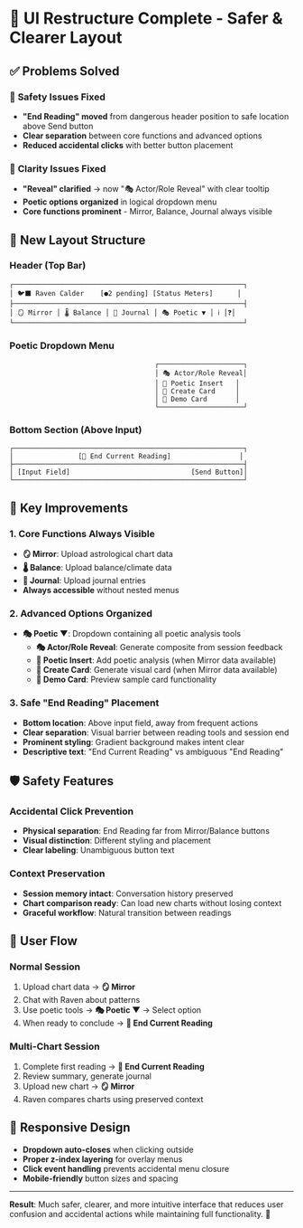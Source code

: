 # 🎯 UI Restructure Complete - Safer & Clearer Layout

## ✅ **Problems Solved**

### 🚨 **Safety Issues Fixed**
- **"End Reading" moved** from dangerous header position to safe location above Send button
- **Clear separation** between core functions and advanced options
- **Reduced accidental clicks** with better button placement

### 🤔 **Clarity Issues Fixed**
- **"Reveal" clarified** → now "🎭 Actor/Role Reveal" with clear tooltip
- **Poetic options organized** in logical dropdown menu
- **Core functions prominent** - Mirror, Balance, Journal always visible

## 🎨 **New Layout Structure**

### **Header (Top Bar)**
```
┌─────────────────────────────────────────────────────────┐
│ 🐦‍⬛ Raven Calder    [●2 pending] [Status Meters]      │
├─────────────────────────────────────────────────────────┤
│ 🪞 Mirror │ 🌡️ Balance │ 📔 Journal │ 🎭 Poetic ▼ │ ℹ️ │❓│
└─────────────────────────────────────────────────────────┘
```

### **Poetic Dropdown Menu**
```
                                    ┌─────────────────────┐
                                    │ 🎭 Actor/Role Reveal│
                                    │ 📝 Poetic Insert   │
                                    │ 🎴 Create Card     │
                                    │ 🎴 Demo Card       │
                                    └─────────────────────┘
```

### **Bottom Section (Above Input)**
```
┌─────────────────────────────────────────────────────────┐
│                [🔮 End Current Reading]                 │
├─────────────────────────────────────────────────────────┤
│ [Input Field]                              [Send Button]│
└─────────────────────────────────────────────────────────┘
```

## 🎯 **Key Improvements**

### **1. Core Functions Always Visible**
- **🪞 Mirror**: Upload astrological chart data
- **🌡️ Balance**: Upload balance/climate data  
- **📔 Journal**: Upload journal entries
- **Always accessible** without nested menus

### **2. Advanced Options Organized**
- **🎭 Poetic ▼**: Dropdown containing all poetic analysis tools
  - **🎭 Actor/Role Reveal**: Generate composite from session feedback
  - **📝 Poetic Insert**: Add poetic analysis (when Mirror data available)
  - **🎴 Create Card**: Generate visual card (when Mirror data available)
  - **🎴 Demo Card**: Preview sample card functionality

### **3. Safe "End Reading" Placement**
- **Bottom location**: Above input field, away from frequent actions
- **Clear separation**: Visual barrier between reading tools and session end
- **Prominent styling**: Gradient background makes intent clear
- **Descriptive text**: "End Current Reading" vs ambiguous "End Reading"

## 🛡️ **Safety Features**

### **Accidental Click Prevention**
- **Physical separation**: End Reading far from Mirror/Balance buttons
- **Visual distinction**: Different styling and placement
- **Clear labeling**: Unambiguous button text

### **Context Preservation**
- **Session memory intact**: Conversation history preserved
- **Chart comparison ready**: Can load new charts without losing context
- **Graceful workflow**: Natural transition between readings

## 🔄 **User Flow**

### **Normal Session**
1. Upload chart data → **🪞 Mirror**
2. Chat with Raven about patterns
3. Use poetic tools → **🎭 Poetic ▼** → Select option
4. When ready to conclude → **🔮 End Current Reading**

### **Multi-Chart Session**
1. Complete first reading → **🔮 End Current Reading**
2. Review summary, generate journal
3. Upload new chart → **🪞 Mirror** 
4. Raven compares charts using preserved context

## 📱 **Responsive Design**
- **Dropdown auto-closes** when clicking outside
- **Proper z-index layering** for overlay menus
- **Click event handling** prevents accidental menu closure
- **Mobile-friendly** button sizes and spacing

---

**Result**: Much safer, clearer, and more intuitive interface that reduces user confusion and accidental actions while maintaining full functionality. 🎯
